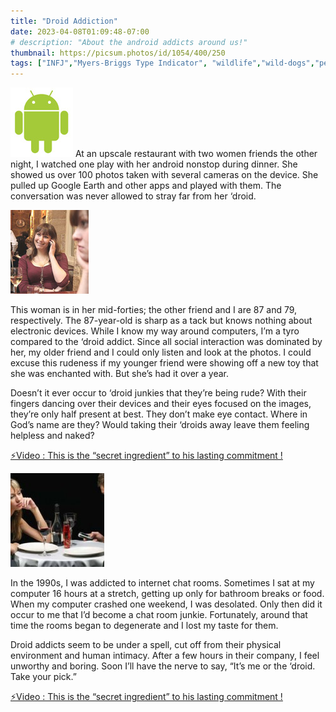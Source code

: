 ```yaml
---
title: "Droid Addiction"
date: 2023-04-08T01:09:48-07:00
# description: "About the android addicts around us!"
thumbnail: https://picsum.photos/id/1054/400/250
tags: ["INFJ","Myers-Briggs Type Indicator", "wildlife","wild-dogs","pets","animal-welfare"]
---
```



<!-- This is **bold** text, and this is *emphasized* text.
![infp_injf table](/infp_injf-table.jpg)
Visit the [Hugo](https://gohugo.io) website! -->

<!-- https://beaconstreetusa.com/wp/droid-addiction/ -->


![Droid](/droid.jpg)
At an upscale restaurant with two women friends the other night, I watched one play with her android nonstop during dinner.  She showed us over 100 photos taken with several cameras on the device.  She pulled up Google Earth and other apps and played with them.  The conversation was never allowed to stray far from her ‘droid.

![Woman Droid](/womandroid1.jpg)

This woman is in her mid-forties; the other friend and I are 87 and 79, respectively.  The 87-year-old is sharp as a tack but knows nothing about electronic devices.  While I know my way around computers, I’m a tyro compared to the ‘droid addict.  Since all social interaction was dominated by her, my older friend and I could only listen and look at the photos.  I could excuse this rudeness if my younger friend were showing off a new toy that she was enchanted with. But she’s had it over a year.

Doesn’t it ever occur to ‘droid junkies that they’re being rude?  With their fingers dancing over their devices and their eyes focused on the images, they’re only half present at best.  They don’t make eye contact. Where in God’s name are they?  Would taking their ‘droids away leave them feeling helpless and naked?

<p><a id="aflink" href="https://hop.clickbank.net/?affiliate=klayu&vendor=hissecret&lp=0" class="one" target="_blank" title="⚡Video : This is the “secret ingredient” to his lasting commitment !">⚡Video : This is the “secret ingredient” to his lasting commitment !</a></p>

![Couple Droid](/coupledroid-150x150.jpg)

In the 1990s, I was addicted to internet chat rooms.  Sometimes I sat at my computer 16 hours at a stretch, getting up only for bathroom breaks or food.  When my computer crashed one weekend, I was desolated.  Only then did it occur to me that I’d become a chat room junkie. Fortunately, around that time the rooms began to degenerate and I lost my taste for them.

Droid addicts seem to be under a spell, cut off from their physical environment and human intimacy.  After a few hours in their company, I feel unworthy and boring.  Soon I’ll have the nerve to say, “It’s me or the ‘droid.  Take your pick.”

<p><a id="aflink" href="https://hop.clickbank.net/?affiliate=klayu&vendor=hissecret&lp=0" class="one" target="_blank" title="⚡Video : This is the “secret ingredient” to his lasting commitment !">⚡Video : This is the “secret ingredient” to his lasting commitment !</a></p>